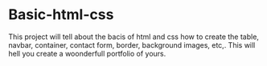 # Basic-html-css

This project will tell about the bacis of html and css how to create the table, navbar, container, contact form, border, background images, etc,. This will hell you create a woonderfull portfolio of yours.
